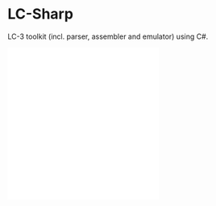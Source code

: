 # LC-Sharp
LC-3 toolkit (incl. parser, assembler and emulator) using C#.

![Read the report](Report.md)
![Read the specifications](Specifications.md)
